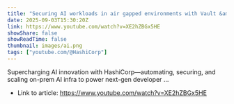 ```yaml
---
title: "Securing AI workloads in air gapped environments with Vault &amp; Boundary"
date: 2025-09-03T15:30:20Z
link: https://www.youtube.com/watch?v=XE2hZBGx5HE
showShare: false
showReadTime: false
thumbnail: images/ai.png
tags: ["youtube.com/@HashiCorp"]
---
```

Supercharging AI innovation with HashiCorp—automating, securing, and scaling on-prem AI infra to power next-gen developer ...

- Link to article: https://www.youtube.com/watch?v=XE2hZBGx5HE